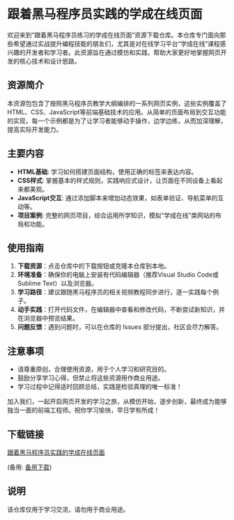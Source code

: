 # 跟着黑马程序员实践的学成在线页面

欢迎来到“跟着黑马程序员练习的学成在线页面”资源下载仓库。本仓库专门面向那些希望通过实战提升编程技能的朋友们，尤其是对在线学习平台“学成在线”课程感兴趣的开发者和学习者。此资源旨在通过模仿和实践，帮助大家更好地掌握网页开发的核心技术和设计思路。

## 资源简介

本资源包包含了按照黑马程序员教学大纲编排的一系列网页实例，这些实例覆盖了HTML、CSS、JavaScript等前端基础技术的应用。从简单的页面布局到交互功能的实现，每一个示例都是为了让学习者能够动手操作，边学边练，从而加深理解，提高实际开发能力。

## 主要内容

- **HTML基础**: 学习如何搭建页面结构，使用正确的标签来表达内容。
- **CSS样式**: 掌握基本的样式规则，实践响应式设计，让页面在不同设备上看起来都美观。
- **JavaScript交互**: 通过添加脚本来增加动态效果，如表单验证、导航菜单的互动等。
- **项目案例**: 完整的网页项目，综合运用所学知识，模拟“学成在线”类网站的布局和功能。

## 使用指南

1. **下载资源**：点击仓库中的下载按钮或克隆本仓库到本地。
2. **环境准备**：确保你的电脑上安装有代码编辑器（推荐Visual Studio Code或Sublime Text）以及浏览器。
3. **学习路径**：建议跟随黑马程序员的相关视频教程同步进行，逐一实践每个例子。
4. **动手实践**：打开代码文件，在编辑器中查看和修改代码，不断尝试新知识，并在浏览器中预览结果。
5. **问题反馈**：遇到问题时，可以在仓库的 Issues 部分提出，社区会尽力解答。

## 注意事项

- 请尊重原创，合理使用资源，用于个人学习和研究目的。
- 鼓励分享学习心得，但禁止将这些资源用作商业用途。
- 学习过程中记得适时回顾总结，实践是检验真理的唯一标准！

加入我们，一起开启网页开发的学习之旅，从模仿开始，逐步创新，最终成为能够独当一面的前端工程师。祝你学习愉快，早日学有所成！

## 下载链接
[跟着黑马程序员实践的学成在线页面](https://pan.quark.cn/s/9a5a77e146bc) 

(备用: [备用下载](https://pan.baidu.com/s/15_qgjThSwwA-ihexXLDwWA?pwd=1234))

## 说明

该仓库仅用于学习交流，请勿用于商业用途。
